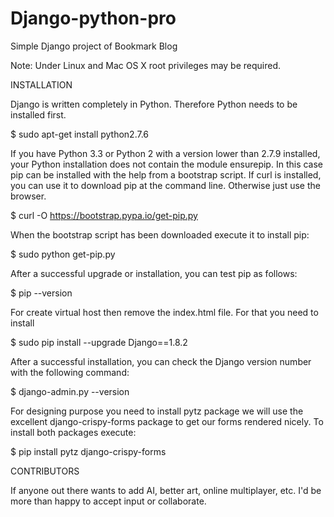 # Django-python-pro
Simple Django project of Bookmark Blog

Note: Under Linux and Mac OS X root privileges may be required.

INSTALLATION

Django is written completely in Python. Therefore Python needs to be installed first.

$ sudo apt-get install python2.7.6

If you have Python 3.3 or Python 2 with a version lower than 2.7.9 installed, your Python installation does not contain the module ensurepip. In this case pip can be installed with the help from a bootstrap script. If curl is installed, you can use it to download pip at the command line. Otherwise just use the browser.

$ curl -O https://bootstrap.pypa.io/get-pip.py

When the bootstrap script has been downloaded execute it to install pip:

$ sudo python get-pip.py

After a successful upgrade or installation, you can test pip as follows:

$ pip --version

For create virtual host then remove the index.html file.
For that you need to install

$ sudo pip install --upgrade Django==1.8.2

After a successful installation, you can check the Django version number with the following command:

$ django-admin.py --version

For designing purpose you need to install pytz package
we will use the excellent django-crispy-forms package to get our forms rendered nicely.
To install both packages execute:

$ pip install pytz django-crispy-forms

CONTRIBUTORS

If anyone out there wants to add AI, better art, online multiplayer, etc. I'd be more than happy to accept input or collaborate.
